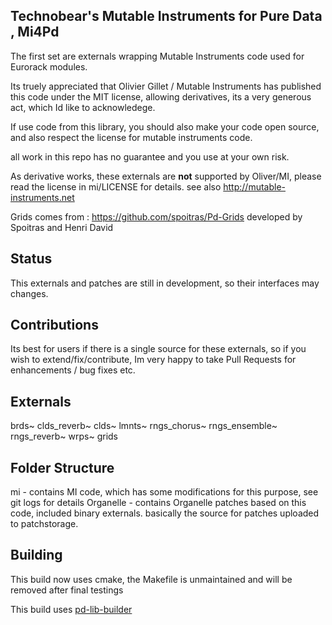 ## Technobear's Mutable Instruments for Pure Data , Mi4Pd

The first set are externals wrapping Mutable Instruments code used for Eurorack modules. 

Its truely appreciated that Olivier Gillet / Mutable Instruments has published this code under the MIT license, allowing derivatives, its a very generous act, which Id like to acknowledege.

If use code from this library, you should also make your code open source, and also respect the license for mutable instruments code.

all work in this repo has no guarantee and you use at your own risk.

As derivative works, these externals are **not** supported by Oliver/MI, please read the license in mi/LICENSE for details.
see also http://mutable-instruments.net

Grids comes from :
https://github.com/spoitras/Pd-Grids
developed by Spoitras and Henri David

## Status ##
This externals and patches are still in development, so their interfaces may changes.

## Contributions ##
Its best for users if there is a single source for these externals, so if you wish to extend/fix/contribute, Im very happy to take Pull Requests for enhancements / bug fixes etc.

## Externals ##
brds~
clds_reverb~
clds~
lmnts~
rngs_chorus~
rngs_ensemble~
rngs_reverb~
wrps~
grids

## Folder Structure ##
mi - contains MI code, which has some modifications for this purpose, see git logs for details
Organelle - contains Organelle patches based on this code, included binary externals. basically the source for patches uploaded to patchstorage.

## Building ##
This build now uses cmake, the Makefile is unmaintained and will be removed after final testings

This build uses [pd-lib-builder](https://github.com/pure-data/pd-lib-builder/)

